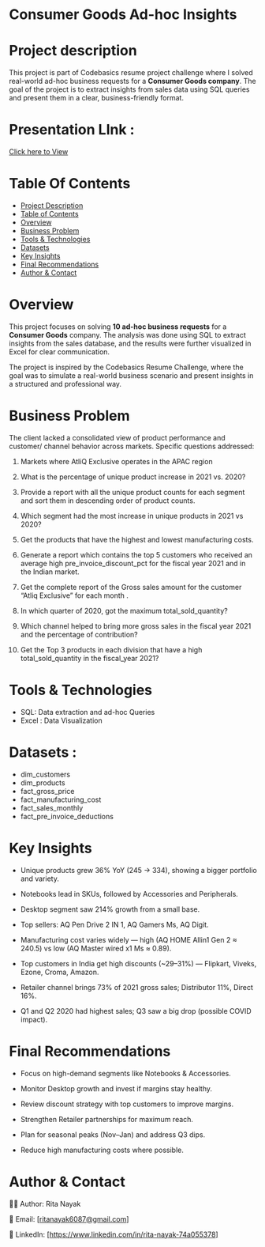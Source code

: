 
# Consumer Goods Ad-hoc Insights

# Project description 

This project is part of Codebasics resume project challenge where I solved real-world ad-hoc business requests for a **Consumer Goods company**. The goal of the project is to extract insights from sales data using SQL queries and present them in a clear, business-friendly format.

# Presentation LInk : 

[Click here to View]()

# Table Of Contents 

- [Project Description](#2-project-description)  
- [Table of Contents](#3-table-of-contents)  
- [Overview](#4-overview)  
- [Business Problem](#5-business-problem)    
- [Tools & Technologies](#7-tools--technologies)  
- [Datasets](#data-sets)  
- [Key Insights](#11-key-insights)  
- [Final Recommendations](#13-final-recommendations)  
- [Author & Contact](#14-author--contact)  

# Overview

This project focuses on solving **10 ad-hoc business requests** for a **Consumer Goods** company. The analysis was done using SQL to extract insights from the sales database, and the results were further visualized in Excel for clear communication.

The project is inspired by the Codebasics Resume Challenge, where the goal was to simulate a real-world business scenario and present insights in a structured and professional way.


# Business Problem 
The client lacked a consolidated view of product performance and customer/ channel behavior across markets. Specific questions addressed:

1. Markets where AtliQ Exclusive operates in the APAC region

2.  What is the percentage of unique product increase in 2021 vs. 2020? 

3.  Provide a report with all the unique product counts for each  segment  and sort them in descending order of product counts.

4. Which segment had the most increase in unique products in 
2021 vs 2020?

5.  Get the products that have the highest and lowest manufacturing costs. 

6.  Generate a report which contains the top 5 customers who received an average high  pre_invoice_discount_pct  for the  fiscal  year 2021  and in the Indian  market. 

7.  Get the complete report of the Gross sales amount for the customer  “Atliq Exclusive”  for each month  .

8.  In which quarter of 2020, got the maximum total_sold_quantity?

9.   Which channel helped to bring more gross sales in the fiscal year 2021 and the percentage of contribution?

10.  Get the Top 3 products in each division that have a high 
total_sold_quantity in the fiscal_year 2021?

# Tools & Technologies

- SQL: Data extraction and ad-hoc Queries
- Excel : Data Visualization

# Datasets : 

 - dim_customers
 - dim_products
 - fact_gross_price
 - fact_manufacturing_cost
 - fact_sales_monthly
 - fact_pre_invoice_deductions

# Key Insights

- Unique products grew 36% YoY (245 → 334), showing a bigger portfolio and variety.

- Notebooks lead in SKUs, followed by Accessories and Peripherals.

- Desktop segment saw 214% growth from a small base.

- Top sellers: AQ Pen Drive 2 IN 1, AQ Gamers Ms, AQ Digit.

- Manufacturing cost varies widely — high (AQ HOME Allin1 Gen 2 ≈ 240.5) vs low (AQ Master wired x1 Ms ≈ 0.89).

- Top customers in India get high discounts (~29–31%) — Flipkart, Viveks, Ezone, Croma, Amazon.

- Retailer channel brings 73% of 2021 gross sales; Distributor 11%, Direct 16%.

- Q1 and Q2 2020 had highest sales; Q3 saw a big drop (possible COVID impact).


# Final Recommendations

- Focus on high-demand segments like Notebooks & Accessories.

- Monitor Desktop growth and invest if margins stay healthy.

- Review discount strategy with top customers to improve margins.

- Strengthen Retailer partnerships for maximum reach.

- Plan for seasonal peaks (Nov–Jan) and address Q3 dips.

- Reduce high manufacturing costs where possible.

# Author & Contact 

👩‍💻 Author: Rita Nayak

📧 Email: [ritanayak6087@gmail.com]

🔗 LinkedIn: [https://www.linkedin.com/in/rita-nayak-74a055378]




